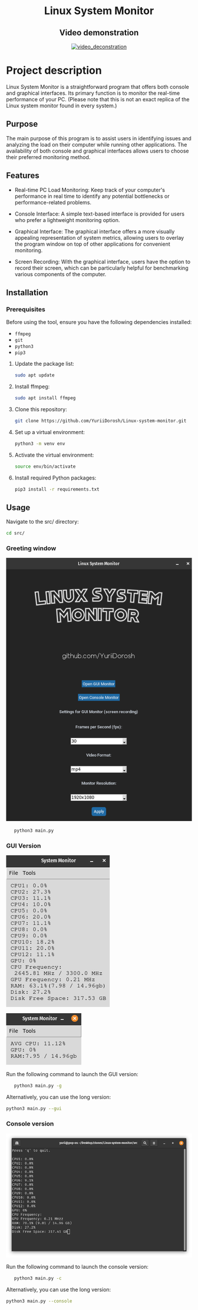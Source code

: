 <div align="center">

# Linux System Monitor #

## Video demonstration

[![video_deconstration](https://img.youtube.com/vi/ggcpF1B6nTQ&list=LL&index=16/0.jpg)](https://www.youtube.com/watch?v=ggcpF1B6nTQ&list=LL&index=16)

</div>

# Project description

Linux System Monitor is a straightforward program that offers both console and graphical interfaces. Its primary function is to monitor the real-time performance of your PC. (Please note that this is not an exact replica of the Linux system monitor found in every system.)

## Purpose

The main purpose of this program is to assist users in identifying issues and analyzing the load on their computer while running other applications. The availability of both console and graphical interfaces allows users to choose their preferred monitoring method.

## Features
-    Real-time PC Load Monitoring: Keep track of your computer's performance in real time to identify any potential bottlenecks or performance-related problems.

-    Console Interface: A simple text-based interface is provided for users who prefer a lightweight monitoring option.

 -   Graphical Interface: The graphical interface offers a more visually appealing representation of system metrics, allowing users to overlay the program window on top of other applications for convenient monitoring.

  -  Screen Recording: With the graphical interface, users have the option to record their screen, which can be particularly helpful for benchmarking various components of the computer.


## Installation

### Prerequisites

Before using the tool, ensure you have the following dependencies installed:

- `ffmpeg`
- `git`
- `python3`
- `pip3`

1. Update the package list:

   ```bash
   sudo apt update
   
2. Install ffmpeg:

    ```bash
   sudo apt install ffmpeg
   
3. Clone this repository:

    ```bash
   git clone https://github.com/YuriiDorosh/Linux-system-monitor.git

4. Set up a virtual environment:

    ```bash
   python3 -m venv env

5. Activate the virtual environment:
    
    ```bash
   source env/bin/activate
   
6. Install required Python packages:

    ```bash
   pip3 install -r requirements.txt
    ```


## Usage 

Navigate to the src/ directory:

   ```bash
   cd src/
   ```

### Greeting window

![picture alt](src/images/readme/main_page.png)

```bash
   python3 main.py 
   ```

### GUI Version

![picture alt](src/images/readme/gui_full.png)

![picture alt](src/images/readme/gui_min.png)

Run the following command to launch the GUI version:

```bash
   python3 main.py -g
   ```

Alternatively, you can use the long version:
    
```bash
python3 main.py --gui
```    

### Console version

![picture alt](src/images/readme/console.png)

Run the following command to launch the console version:


```bash
   python3 main.py -c
   ```

Alternatively, you can use the long version:
    
```bash
python3 main.py --console
```    

